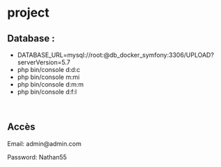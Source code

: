 # project
<h2>Database :</h2>
<ul>
<li>DATABASE_URL=mysql://root:@db_docker_symfony:3306/UPLOAD?serverVersion=5.7</li>
<li>php bin/console d:d:c</li>
<li>php bin/console m:mi</li>
<li>php bin/console d:m:m</li>
<li>php bin/console d:f:l</li>
</ul>
<br>
<h2>Accès</h2>
<p>Email: admin@admin.com</p>
<p>Password: Nathan55</p>
